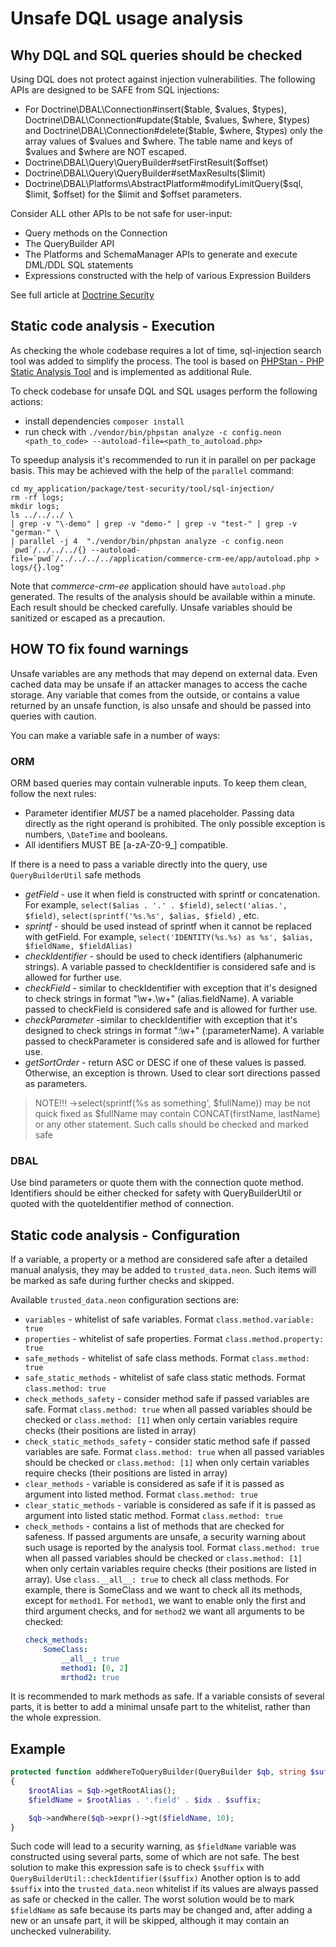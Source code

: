 # Unsafe DQL usage analysis

## Why DQL and SQL queries should be checked
Using DQL does not protect against injection vulnerabilities. The following APIs are designed to be SAFE from SQL injections:
 - For Doctrine\DBAL\Connection#insert($table, $values, $types), Doctrine\DBAL\Connection#update($table, $values, $where, $types) and Doctrine\DBAL\Connection#delete($table, $where, $types) only the array values of $values and $where. The table name and keys of $values and $where are NOT escaped.
 - Doctrine\DBAL\Query\QueryBuilder#setFirstResult($offset)
 - Doctrine\DBAL\Query\QueryBuilder#setMaxResults($limit)
 - Doctrine\DBAL\Platforms\AbstractPlatform#modifyLimitQuery($sql, $limit, $offset) for the $limit and $offset parameters.

Consider ALL other APIs to be not safe for user-input:

 - Query methods on the Connection
 - The QueryBuilder API
 - The Platforms and SchemaManager APIs to generate and execute DML/DDL SQL statements
 - Expressions constructed with the help of various Expression Builders
 
 See full article at [Doctrine Security](http://docs.doctrine-project.org/projects/doctrine-dbal/en/latest/reference/security.html)

## Static code analysis - Execution
As checking the whole codebase requires a lot of time, sql-injection search tool was added to simplify the process. 
The tool is based on [PHPStan - PHP Static Analysis Tool](https://github.com/phpstan/phpstan)
and is implemented as additional Rule.

To check codebase for unsafe DQL and SQL usages perform the following actions:
 - install dependencies `composer install`
 - run check with `./vendor/bin/phpstan analyze -c config.neon <path_to_code> --autoload-file=<path_to_autoload.php>`
 
To speedup analysis it's recommended to run it in parallel on per package basis. This may be achieved with the help of the `parallel` command:
```
cd my_application/package/test-security/tool/sql-injection/
rm -rf logs;
mkdir logs;
ls ../../../ \
| grep -v "\-demo" | grep -v "demo-" | grep -v "test-" | grep -v "german-" \
| parallel -j 4  "./vendor/bin/phpstan analyze -c config.neon `pwd`/../../../{} --autoload-file=`pwd`/../../../../application/commerce-crm-ee/app/autoload.php > logs/{}.log"
```
Note that _commerce-crm-ee_ application should have `autoload.php` generated.
The results of the analysis should be available within a minute. Each result should be checked carefully. Unsafe variables should be sanitized or escaped as a precaution.

## HOW TO fix found warnings
Unsafe variables are any methods that may depend on external data. Even cached data may be unsafe if an attacker manages to access the cache storage.
Any variable that comes from the outside, or contains a value returned by an unsafe function, is also unsafe and should be passed into queries with caution.

You can make a variable safe in a number of ways:

### ORM
ORM based queries may contain vulnerable inputs. To keep them clean, follow the next rules:

- Parameter identifier *MUST* be a named placeholder. Passing data directly as the right operand is prohibited. 
The only possible exception is numbers, `\DateTime` and booleans.
- All identifiers MUST BE [a-zA-Z0-9_] compatible.

If there is a need to pass a variable directly into the query, use `QueryBuilderUtil` safe methods
 - *getField* - use it when field is constructed with sprintf or concatenation. For example, `select($alias . '.' . $field)`, `select('alias.', $field)`, `select(sprintf('%s.%s', $alias, $field)` , etc.
 - *sprintf* - should be used instead of sprintf  when it cannot be replaced with getField. For example, `select('IDENTITY(%s.%s) as %s', $alias, $fieldName, $fieldAlias)`
 - *checkIdentifier* - should be used to check identifiers (alphanumeric strings). A variable passed to checkIdentifier is considered safe and is allowed for further use.
 - *checkField* - similar to checkIdentifier with exception that it's designed to check strings in format "\w+.\w+" (alias.fieldName). A variable passed to checkField is considered safe and is allowed for further use.
 - *checkParameter* -similar to checkIdentifier with exception that it's designed to check strings in format ":\w+" (:parameterName). A variable passed to checkParameter is considered safe and is allowed for further use.
 - *getSortOrder* - return ASC or DESC if one of these values is passed. Otherwise, an exception is thrown. Used to clear sort directions passed as parameters.
    
 > NOTE!!! ->select(sprintf(%s as something', $fullName)) may be not quick fixed as $fullName may contain CONCAT(firstName, lastName) or any other statement. Such calls should be checked and marked safe
    
### DBAL
Use bind parameters or quote them with the connection quote method. 
Identifiers should be either checked for safety with QueryBuilderUtil or quoted with the quoteIdentifier method of connection.

## Static code analysis - Configuration
If a variable, a property or a method are considered safe after a detailed manual analysis, they may be added to `trusted_data.neon`.
Such items will be marked as safe during further checks and skipped.

Available `trusted_data.neon` configuration sections are:
 - `variables` - whitelist of safe variables. Format `class.method.variable: true`
 - `properties` - whitelist of safe properties. Format `class.method.property: true`
 - `safe_methods` - whitelist of safe class methods. Format `class.method: true`
 - `safe_static_methods` - whitelist of safe class static methods. Format `class.method: true`
 - `check_methods_safety` - consider method safe if passed variables are safe. Format `class.method: true` when all passed variables should be checked
  or `class.method: [1]` when only certain variables require checks (their positions are listed in array)
 - `check_static_methods_safety` - consider static method safe if passed variables are safe. Format `class.method: true` when all passed variables should be checked
  or `class.method: [1]` when only certain variables require checks (their positions are listed in array)
 - `clear_methods` - variable is considered as safe if it is passed as argument into listed method. Format `class.method: true`
 - `clear_static_methods` - variable is considered as safe if it is passed as argument into listed static method. Format `class.method: true`
 - `check_methods` - contains a list of methods that are checked for safeness. If passed arguments are unsafe, a security warning about such usage is reported by the analysis tool.
   Format `class.method: true` when all passed variables should be checked or `class.method: [1]` when only certain variables require checks (their positions are listed in array).
   Use `class.__all__: true` to check all class methods.
   For example, there is SomeClass and we want to check all its methods, except for  `method1`. For `method1`, 
   we want to enable only the first and third argument checks, and for `method2` we want all arguments to be checked:
    ```yml
    check_methods:
        SomeClass:
            __all__: true
            method1: [0, 2]
            mrthod2: true
    ```

It is recommended to mark methods as safe. If a variable consists of several parts, it is better to add a minimal unsafe part to the whitelist, rather than the whole expression.

## Example
```php
protected function addWhereToQueryBuilder(QueryBuilder $qb, string $suffix, int $index)
{
    $rootAlias = $qb->getRootAlias();
    $fieldName = $rootAlias . '.field' . $idx . $suffix;

    $qb->andWhere($qb->expr()->gt($fieldName, 10);
}
```

Such code will lead to a security warning, as `$fieldName` variable was constructed using several parts, some of which are not safe.
The best solution to make this expression safe is to check `$suffix` with `QueryBuilderUtil::checkIdentifier($suffix)`
Another option is to add `$suffix` into the `trusted_data.neon` whitelist if its values are always passed as safe or checked in the caller.
The worst solution would be to mark `$fieldName` as safe because its parts may be changed and, after adding a new or an unsafe part, it will be skipped, although it may contain an unchecked vulnerability.
